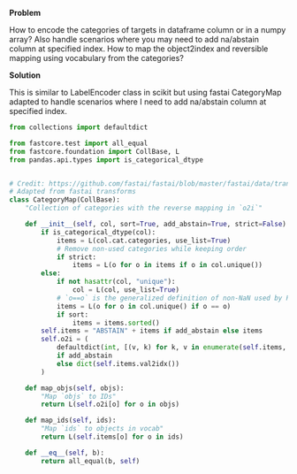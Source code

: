 **Problem**

How to encode the categories of targets in dataframe column or in a numpy array? Also handle scenarios where you may need to add na/abstain column at specified index.
How to map the object2index and reversible mapping using vocabulary from the categories?

**Solution**

This is similar to LabelEncoder class in scikit but using fastai CategoryMap adapted to handle scenarios where I need to add na/abstain column at specified index.

```python
from collections import defaultdict

from fastcore.test import all_equal
from fastcore.foundation import CollBase, L
from pandas.api.types import is_categorical_dtype


# Credit: https://github.com/fastai/fastai/blob/master/fastai/data/transforms.py#L207
# Adapted from fastai transforms
class CategoryMap(CollBase):
    "Collection of categories with the reverse mapping in `o2i`"

    def __init__(self, col, sort=True, add_abstain=True, strict=False):
        if is_categorical_dtype(col):
            items = L(col.cat.categories, use_list=True)
            # Remove non-used categories while keeping order
            if strict:
                items = L(o for o in items if o in col.unique())
        else:
            if not hasattr(col, "unique"):
                col = L(col, use_list=True)
            # `o==o` is the generalized definition of non-NaN used by Pandas
            items = L(o for o in col.unique() if o == o)
            if sort:
                items = items.sorted()
        self.items = "ABSTAIN" + items if add_abstain else items
        self.o2i = (
            defaultdict(int, [(v, k) for k, v in enumerate(self.items, start=-1)])
            if add_abstain
            else dict(self.items.val2idx())
        )

    def map_objs(self, objs):
        "Map `objs` to IDs"
        return L(self.o2i[o] for o in objs)

    def map_ids(self, ids):
        "Map `ids` to objects in vocab"
        return L(self.items[o] for o in ids)

    def __eq__(self, b):
        return all_equal(b, self)
```